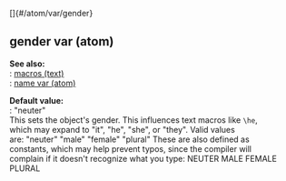[]{#/atom/var/gender}    
## gender var (atom)    
**See also:**    
:   [macros (text)](/ref/DM/text/macros.md)    
:   [name var (atom)](/ref/atom/var/name.md)    
<!-- -->    
**Default value:**    
:   \"neuter\"    
This sets the object\'s gender. This influences text macros like `\he`,    
which may expand to \"it\", \"he\", \"she\", or \"they\". Valid values    
are: \"neuter\" \"male\" \"female\" \"plural\" These are also defined as    
constants, which may help prevent typos, since the compiler will    
complain if it doesn\'t recognize what you type: NEUTER MALE FEMALE    
PLURAL  